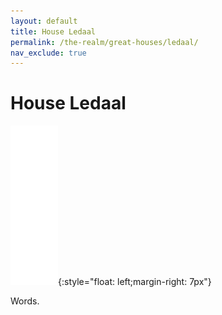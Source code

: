 ```yaml
---
layout: default
title: House Ledaal
permalink: /the-realm/great-houses/ledaal/
nav_exclude: true
---
```


# House Ledaal

![Ledaal Mon](./../../../assets/house_mons/ledaal.png){:style="float: left;margin-right: 7px"}

Words.
